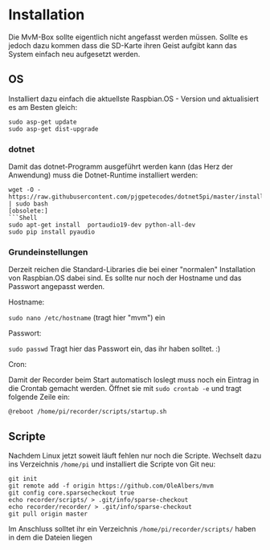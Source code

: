 # Installation
Die MvM-Box sollte eigentlich nicht angefasst werden müssen. Sollte es jedoch dazu kommen dass die SD-Karte ihren Geist aufgibt kann das System einfach neu aufgesetzt werden.

## OS
Installiert dazu einfach die aktuellste Raspbian.OS - Version und aktualisiert es am Besten gleich:
```Shell
sudo asp-get update
sudo asp-get dist-upgrade
```
### dotnet
Damit das dotnet-Programm ausgeführt werden kann (das Herz der Anwendung) muss die Dotnet-Runtime installiert werden:
```Shell
wget -O - https://raw.githubusercontent.com/pjgpetecodes/dotnet5pi/master/install.sh | sudo bash
[obsolete:]
```Shell
sudo apt-get install  portaudio19-dev python-all-dev
sudo pip install pyaudio
```

### Grundeinstellungen
Derzeit reichen die Standard-Libraries die bei einer "normalen" Installation von Raspbian.OS dabei sind. Es sollte nur noch der Hostname und das Passwort angepasst werden.

Hostname:

`sudo nano /etc/hostname` (tragt hier "mvm") ein

Passwort:

`sudo passwd` Tragt hier das Passwort ein, das ihr haben solltet. :)

Cron:

Damit der Recorder beim Start automatisch loslegt muss noch ein Eintrag in die Crontab gemacht werden. Öffnet sie mit `sudo crontab -e` und tragt folgende Zeile ein:
```
@reboot /home/pi/recorder/scripts/startup.sh
```

## Scripte
Nachdem Linux jetzt soweit läuft fehlen nur noch die Scripte. Wechselt dazu ins Verzeichnis `/home/pi` und installiert die Scripte von Git neu:


```Shell
git init
git remote add -f origin https://github.com/OleAlbers/mvm
git config core.sparsecheckout true
echo recorder/scripts/ > .git/info/sparse-checkout
echo recorder/recorder/ > .git/info/sparse-checkout
git pull origin master
```

Im Anschluss solltet ihr ein Verzeichnis `/home/pi/recorder/scripts/` haben in dem die Dateien liegen
